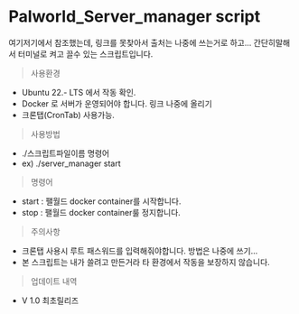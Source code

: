 # Palworld_Server_manager script

여기저기에서 참조했는데, 링크를 못찾아서 출처는 나중에 쓰는거로 하고...
간단히말해서 터미널로 켜고 끌수 있는 스크립트입니다.

> 사용환경
- Ubuntu 22.- LTS 에서 작동 확인.
- Docker 로 서버가 운영되어야 합니다. 링크 나중에 올리기
- 크론탭(CronTab) 사용가능.

> 사용방법
- ./스크립트파일이름 명령어
- ex) ./server_manager start

> 명령어
- start : 팰월드 docker container를 시작합니다.
- stop : 팰월드 docker container룰 정지합니다.

> 주의사항
- 크론탭 사용시 루트 패스워드를 입력해줘야합니다. 방법은 나중에 쓰기...
- 본 스크립트는 내가 쓸려고 만든거라 타 환경에서 작동을 보장하지 않습니다.

> 업데이트 내역
- V 1.0 최초릴리즈
